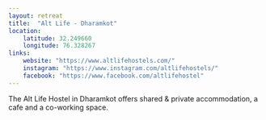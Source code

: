 ```yaml
--- 
layout: retreat
title:  "Alt Life - Dharamkot"
location: 
    latitude: 32.249660
    longitude: 76.328267
links:
    website: "https://www.altlifehostels.com/"
    instagram: "https://www.instagram.com/altlifehostels/"
    facebook: "https://www.facebook.com/altlifehostel"
---
```


The Alt Life Hostel in Dharamkot offers shared & private accommodation, a cafe and a co-working space.